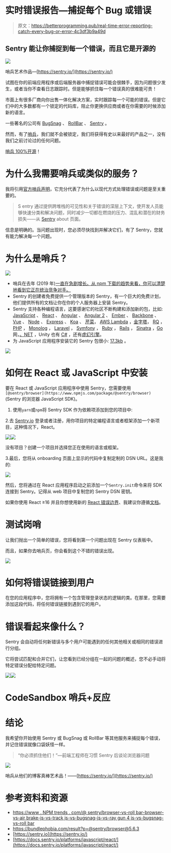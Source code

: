 # 实时错误报告—捕捉每个 Bug 或错误

> 原文：<https://betterprogramming.pub/real-time-error-reporting-catch-every-bug-or-error-4c3df3b9a49d>

## Sentry 能让你捕捉到每一个错误，而且它是开源的

![](img/0a831e1485fe522575f879e099f2689d.png)

哨兵艺术作品—[https://sentry.io/](https://sentry.io/)

试图在你的前端应用程序或后端服务器中捕捉错误可能会很棘手，因为问题很少发生，或者当你不查看日志跟踪时。但是能够抓住每一个错误真的很难能可贵！

市面上有很多厂商向你出售一体化解决方案，实时跟踪每一个可能的错误。但是它们中的大多数都有一个锁定的代码库，阻止你更换供应商或者在你需要的时候添加新的语言。

一些著名的公司有 [BugSnag](https://www.bugsnag.com/) 、 [RollBar](https://rollbar.com/) 、 [Sentry](https://sentry.io/welcome/) 。

然而，有了[哨兵](https://sentry.io/)，我们就不会被锁定，我们将获得有史以来最好的产品之一，没有我们之前讨论过的任何问题。

[哨兵 100%开源](https://sentry.io/_/open-source/)！

# 为什么我需要哨兵或类似的服务？

我将引用[官方哨兵声明](https://sentry.io/about/)，它充分代表了为什么以现代方式处理错误或问题是至关重要的。

> S entry 通过提供跨堆栈的可见性和关于错误的深层上下文，使开发人员能够快速分类和解决问题，同时减少一切都在燃烧的压力、混乱和潜在的财务损失——从 [Sentry](https://sentry.io/about/) about 页面。

信息是明确的。当问题出现时，您必须尽快找到并解决它们，有了 Sentry，您就有能力解决每一个问题。

# 为什么是哨兵？

[![](img/bf66ec278525a345adace864e66121d3.png)](https://www.npmtrends.com/@sentry/browser-vs-rollbar-browser-vs-airbrake-js-vs-trackjs-vs-bugsnag-js-vs-raygun4js-vs-bugsnag-vs-rollbar)

*   哨兵在去年 (2019 年)[一直在急剧增长。从 npm 下载的趋势来看，你可以清楚地看到它正在统治竞争对手。](https://www.npmtrends.com/@sentry/browser-vs-rollbar-browser-vs-airbrake-js-vs-trackjs-vs-bugsnag-js-vs-raygun4js-vs-bugsnag-vs-rollbar)
*   Sentry 的创建者免费提供一个管理版本的 Sentry，有一个巨大的免费计划，他们提供所有的文档让你在你的个人服务器上安装 Sentry。
*   Sentry 支持各种编程语言，这要感谢它的社区不断构建和添加新的包，比如: [JavaScript](https://sentry.io/for/javascript/) 、 [React](https://sentry.io/for/react/) 、 [Angular](https://sentry.io/for/angular/) 、 [Angular 2](https://sentry.io/for/angular2/) 、 [Ember](https://sentry.io/for/ember/) 、 [Backbone](https://sentry.io/for/backbone/) 、 [Vue](https://sentry.io/for/vue/) 、 [Node](https://sentry.io/for/node/) 、 [Express](https://sentry.io/for/express/) 、 [Koa](https://sentry.io/for/koa/) 、 [](https://sentry.io/for/celery/) [芹菜](https://sentry.io/for/celery/)， [AWS Lambda](https://sentry.io/for/pythonawslambda/) ，[金字塔](https://sentry.io/for/pyramid/)， [RQ](https://sentry.io/for/rq/) ， [PHP](https://sentry.io/for/php/) ， [Monolog](https://docs.sentry.io/hosted/clients/php/integrations/monolog/) ， [Laravel](https://sentry.io/for/laravel/) ， [Symfony](https://sentry.io/for/symfony/) ， [Ruby](https://sentry.io/for/ruby/) ， [Rails](https://sentry.io/for/rails/) ， [Sinatra](https://sentry.io/for/sinatra/) ，[Go](https://sentry.io/for/go/) 网，[。NET](https://sentry.io/for/dot-net/) ，Unity 也有 [C#](https://sentry.io/for/csharp/) ，还有[虚幻引擎](https://sentry.io/for/unrealengine/)。
*   为 JavaScript 应用程序安装它的 Sentry 包很小: [17.3kb](https://bundlephobia.com/result?p=@sentry/browser@5.6.3) 。

[![](img/63db11d1075e06726dee7284992c47bd.png)](https://bundlephobia.com/result?p=@sentry/browser@5.6.3)

# 如何在 React 或 JavaScript 中安装

要在 React 或 JavaScript 应用程序中使用 Sentry，您需要使用`[@sentry/browser](https://www.npmjs.com/package/@sentry/browser)` (Sentry 的浏览器 JavaScript SDK)。

1.  使用`yarn`或`npm`将 Sentry SDK 作为依赖项添加到您的项目中:

2.去 [Sentry.io](https://sentry.io/auth/login/) 登录或者注册，用你项目的特定编程语言或者框架添加一个新项目，这种情况下，React。

![](img/83e18e9b44a57fdcf37c0e75f6f1c5bf.png)![](img/e62bc51e366a5e933dafa70d7ac6d565.png)

没有项目？创建一个项目并选择您正在使用的语言或框架。

3.最后，您将从 onboarding 页面上显示的代码中复制定制的 DSN URL。这是我的:

![](img/04e850060aaa2c22dd8cdc2323733845.png)

然后，您将通过在 React 应用程序启动之前添加一个`Sentry.init`命令来将 SDK 连接到 Sentry。记得从 web 项目中复制您的 Sentry DSN 密钥。

如果你使用 React ≥16 并且你想使用新的 [React 错误边界](https://reactjs.org/docs/error-boundaries.html)、我建议你遵循[文档](https://docs.sentry.io/platforms/javascript/react/)。

# 测试岗哨

让我们抛出一个简单的错误，您将看到第一个问题出现在 Sentry 仪表板中。

而且，如果你去哨兵页，你会看到这个不错的错误出现。

![](img/d1279e41de326d1bb6ebe994c07d0124.png)

# 如何将错误链接到用户

在您的应用程序中，您将拥有一个包含管理登录状态的逻辑的类。在那里，您需要添加这段代码，将任何错误链接到遇到它的用户。

# 错误看起来像什么？

Sentry 会自动将任何新错误与多个用户可能遇到的任何其他相关或相同的错误进行分组。

它将尝试匹配和合并它们，让您看到已经分组在一起的问题的概述，您不必手动将特定错误分配给特定问题。

![](img/1ea0a9b46b263c4d1b7209948bc5aea7.png)![](img/b6f803137ee9da3fc32b3738bf005f95.png)

# CodeSandbox 哨兵+反应

# 结论

我希望你开始使用 Sentry 或 BugSnag 或 RollBar 等其他服务来捕捉每个错误，并记住错误就像口袋妖怪一样。

> “你必须抓住他们！”—前端工程师在习惯 Sentry 后谈论浏览器问题

![](img/684a1ae2aa78526618c857461ef77bb4.png)

哨兵从他们的博客真棒艺术品！——[https://sentry.io/](https://sentry.io/)

# 参考资料和资源

*   [https://www . NPM trends . com/@ sentry/browser-vs-roll bar-browser-vs-air brake-js-vs-track js-vs-bugsnag-js-vs-ray gun 4 js-vs-bugsnag-vs-roll bar](https://www.npmtrends.com/@sentry/browser-vs-rollbar-browser-vs-airbrake-js-vs-trackjs-vs-bugsnag-js-vs-raygun4js-vs-bugsnag-vs-rollbar)
*   https://bundlephobia.com/result?p=@sentry/browser@5.6.3
*   [https://sentry.io](https://sentry.io/)
*   [https://docs.sentry.io/platforms/javascript/react/](https://docs.sentry.io/platforms/javascript/react/)